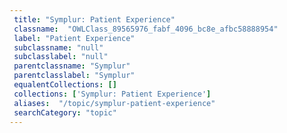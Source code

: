 ```yaml
--- 
 title: "Symplur: Patient Experience" 
 classname:  "OWLClass_89565976_fabf_4096_bc8e_afbc58888954" 
 label: "Patient Experience" 
 subclassname: "null" 
 subclasslabel: "null" 
 parentclassname: "Symplur" 
 parentclasslabel: "Symplur" 
 equalentCollections: [] 
 collections: ['Symplur: Patient Experience']
 aliases:  "/topic/symplur-patient-experience"  
 searchCategory: "topic" 
---
```

